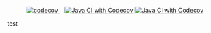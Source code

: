 <p align="center">
  <a href="https://codecov.io/gh/zhtmr/cafekiosk">
    <img src="https://codecov.io/gh/zhtmr/cafekiosk/graph/badge.svg?token=EYWTAKBSMM" alt="codecov"/>
  </a>
  &nbsp;&nbsp;
  <a href="https://github.com/zhtmr/cafekiosk/actions/workflows/codecov.yml">
    <img src="https://github.com/zhtmr/cafekiosk/actions/workflows/codecov.yml/badge.svg" alt="Java CI with Codecov"/>
  </a>
  <a href="">
    <img src="https://img.shields.io/coderabbit/prs/github/zhtmr/cafekiosk?utm_source=oss&utm_medium=github&utm_campaign=zhtmr%2Fcafekiosk&labelColor=171717&color=FF570A&link=https%3A%2F%2Fcoderabbit.ai&label=CodeRabbit+Reviews" alt="Java CI with Codecov"/>
  </a>
</p>
test

